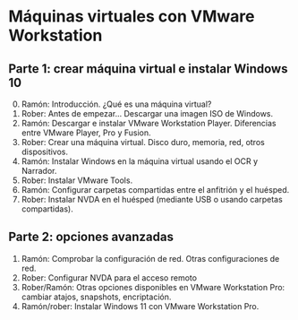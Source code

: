 # Máquinas virtuales con VMware Workstation

## Parte 1: crear máquina virtual e instalar Windows 10

0. Ramón: Introducción. ¿Qué es una máquina virtual?
1. Rober: Antes de empezar... Descargar una imagen ISO de Windows.
2. Ramón: Descargar e instalar VMware Workstation Player. Diferencias entre VMware Player, Pro y Fusion.
3. Rober: Crear una máquina virtual. Disco duro, memoria, red, otros dispositivos.
4. Ramón: Instalar Windows en la máquina virtual usando el OCR y Narrador.
5. Rober: Instalar VMware Tools.
6. Ramón: Configurar carpetas compartidas entre el anfitrión y el huésped.
7. Rober: Instalar NVDA en el huésped (mediante USB o usando carpetas compartidas).

## Parte 2: opciones avanzadas

1. Ramón: Comprobar la configuración de red. Otras configuraciones de red.
2. Rober: Configurar NVDA para el acceso remoto
3. Rober/Ramón: Otras opciones disponibles en VMware Workstation Pro: cambiar atajos, snapshots, encriptación.
4. Ramón/rober: Instalar Windows 11 con VMware Workstation Pro.
